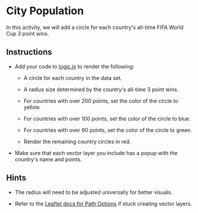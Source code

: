 # City Population

In this activity, we will add a circle for each country's all-time FIFA World Cup 3 point wins.

## Instructions

* Add your code to [logic.js](Unsolved/logic.js) to render the following:

  * A circle for each country in the data set.

  * A radius size determined by the country's all-time 3 point wins.

  * For countries with over 200 points, set the color of the circle to yellow.

  * For countries with over 100 points, set the color of the circle to blue.

  * For countries with over 90 points, set the color of the circle to green.

  * Render the remaining country circles in red.

* Make sure that each vector layer you include has a popup with the country's name and points.

## Hints

* The radius will need to be adjusted universally for better visuals.

* Refer to the [Leaflet docs for Path Options](http://leafletjs.com/reference-1.0.3.html#path-option) if stuck creating vector layers.
